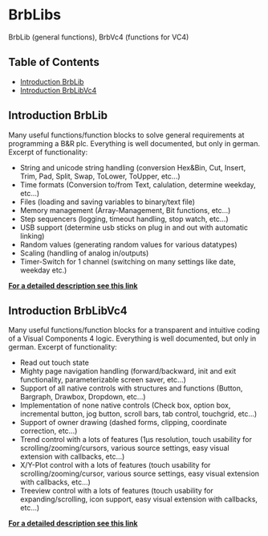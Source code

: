 # BrbLibs
BrbLib (general functions), BrbVc4 (functions for VC4)

## Table of Contents
* [Introduction BrbLib](#Introduction_BrbLib)
* [Introduction BrbLibVc4](#Introduction_BrbLibVc4)

<a name="Introduction_BrbLib"></a>
## Introduction BrbLib
Many useful functions/function blocks to solve general requirements at programming a B&R plc. Everything is well documented, but only in german. Excerpt of functionality:
  * String and unicode string handling (conversion Hex&Bin, Cut, Insert, Trim, Pad, Split, Swap, ToLower, ToUpper, etc...)
  * Time formats (Conversion to/from Text, calulation, determine weekday, etc...)
  * Files (loading and saving variables to binary/text file)
  * Memory management (Array-Management, Bit functions, etc...)
  * Step sequencers (logging, timeout handling, stop watch, etc...)
  * USB support (determine usb sticks on plug in and out with automatic linking)
  * Random values (generating random values for various datatypes)
  * Scaling (handling of analog in/outputs)
  * Timer-Switch for 1 channel (switching on many settings like date, weekday etc.)

[**For a detailed description see this link**](https://github.com/br-automation-com/BrbLibs-lib-src/blob/main/BrbLib%20-%20Dokumentation.pdf)

<a name="Introduction_BrbLibVc4"></a>
## Introduction BrbLibVc4
Many useful functions/function blocks for a transparent and intuitive coding of a Visual Components 4 logic. Everything is well documented, but only in german. Excerpt of functionality:
  * Read out touch state
  * Mighty page navigation handling (forward/backward, init and exit functionality, parameterizable screen saver, etc...)
  * Support of all native controls with structures and functions (Button, Bargraph, Drawbox, Dropdown, etc...)
  * Implementation of none native controls (Check box, option box, incremental button, jog button, scroll bars, tab control, touchgrid, etc...)
  * Support of owner drawing (dashed forms, clipping, coordinate correction, etc...)
  * Trend control with a lots of features (1µs resolution, touch usability for scrolling/zooming/cursors, various source settings, easy visual extension with callbacks, etc...)
  * X/Y-Plot control with a lots of features (touch usability for scrolling/zooming/cursor, various source settings, easy visual extension with callbacks, etc...)
  * Treeview control with a lots of features (touch usability for expanding/scrolling, icon support, easy visual extension with callbacks, etc...)

[**For a detailed description see this link**](https://github.com/br-automation-com/BrbLibs-lib-src/blob/main/BrbLibVc4%20-%20Dokumentation.pdf)

